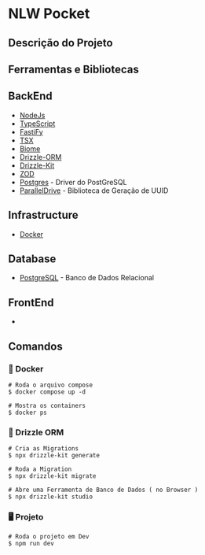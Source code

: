 # NLW Pocket

## Descrição do Projeto


## Ferramentas e Bibliotecas 

## BackEnd
* [NodeJs](https://nodejs.org/pt)
* [TypeScript](https://www.npmjs.com/package/typescript)
* [FastiFy](https://www.npmjs.com/package/fastify)
* [TSX](https://www.npmjs.com/package/tsx)
* [Biome](https://www.npmjs.com/package/@biomejs/biome)
* [Drizzle-ORM](https://www.npmjs.com/package/drizzle-orm)
* [Drizzle-Kit](https://www.npmjs.com/package/drizzle-kit)
* [ZOD](https://www.npmjs.com/package/zod)
* [Postgres](https://www.npmjs.com/package/postgres) - Driver do PostGreSQL 
* [ParallelDrive](https://www.npmjs.com/package/@paralleldrive/cuid2) - Biblioteca de Geração de UUID

## Infrastructure
* [Docker]()

## Database
* [PostgreSQL]() - Banco de Dados Relacional

## FrontEnd
* []()


## Comandos

### 🐳 Docker

```shell
# Roda o arquivo compose 
$ docker compose up -d

# Mostra os containers  
$ docker ps
```
### 🎲 Drizzle ORM

```shell
# Cria as Migrations
$ npx drizzle-kit generate

# Roda a Migration
$ npx drizzle-kit migrate

# Abre uma Ferramenta de Banco de Dados ( no Browser )
$ npx drizzle-kit studio

```
### 🖥️ Projeto 

```shell
# Roda o projeto em Dev
$ npm run dev
```